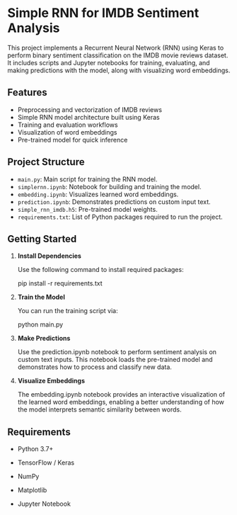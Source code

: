 # Simple RNN for IMDB Sentiment Analysis

This project implements a Recurrent Neural Network (RNN) using Keras to perform binary sentiment classification on the IMDB movie reviews dataset. It includes scripts and Jupyter notebooks for training, evaluating, and making predictions with the model, along with visualizing word embeddings.

## Features

- Preprocessing and vectorization of IMDB reviews
- Simple RNN model architecture built using Keras
- Training and evaluation workflows
- Visualization of word embeddings
- Pre-trained model for quick inference

## Project Structure

- `main.py`: Main script for training the RNN model.
- `simplernn.ipynb`: Notebook for building and training the model.
- `embedding.ipynb`: Visualizes learned word embeddings.
- `prediction.ipynb`: Demonstrates predictions on custom input text.
- `simple_rnn_imdb.h5`: Pre-trained model weights.
- `requirements.txt`: List of Python packages required to run the project.

## Getting Started

1. **Install Dependencies**

   Use the following command to install required packages:

   pip install -r requirements.txt

2. **Train the Model**

   You can run the training script via:

   python main.py

3. **Make Predictions**

   Use the prediction.ipynb notebook to perform sentiment analysis on custom text inputs. This notebook loads the pre-trained model and 
   demonstrates how to process and classify new data.

4. **Visualize Embeddings**

   The embedding.ipynb notebook provides an interactive visualization of the learned word embeddings, enabling a better understanding of 
   how the model interprets semantic similarity between words.

## Requirements
- Python 3.7+

- TensorFlow / Keras

- NumPy

- Matplotlib

- Jupyter Notebook   
